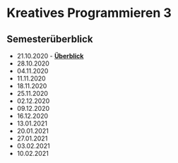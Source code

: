 # Kreatives Programmieren 3

## Semesterüberblick

* 21.10.2020 - **[Überblick](01)**
* 28.10.2020
* 04.11.2020
* 11.11.2020
* 18.11.2020
* 25.11.2020
* 02.12.2020
* 09.12.2020
* 16.12.2020
* 13.01.2021
* 20.01.2021
* 27.01.2021
* 03.02.2021
* 10.02.2021